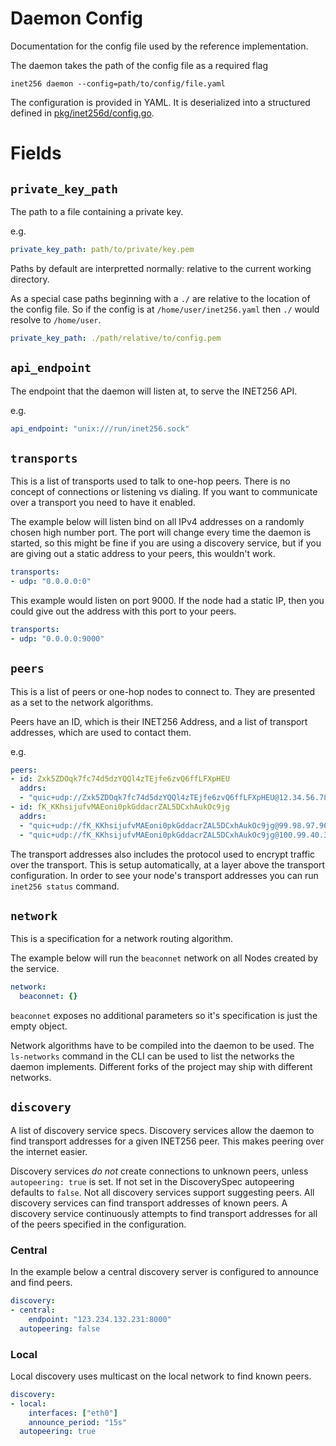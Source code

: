 # Daemon Config
Documentation for the config file used by the reference implementation.

The daemon takes the path of the config file as a required flag
```
inet256 daemon --config=path/to/config/file.yaml
```

The configuration is provided in YAML.  It is deserialized into a structured defined in [pkg/inet256d/config.go](../pkg/inet256d/config.go).

# Fields

## `private_key_path`
The path to a file containing a private key.

e.g.
```yaml
private_key_path: path/to/private/key.pem
```

Paths by default are interpretted normally: relative to the current working directory.

As a special case paths beginning with a `./` are relative to the location of the config file.
So if the config is at `/home/user/inet256.yaml` then `./` would resolve to `/home/user`.

```yaml
private_key_path: ./path/relative/to/config.pem
```

## `api_endpoint`
The endpoint that the daemon will listen at, to serve the INET256 API.

e.g.
```yaml
api_endpoint: "unix:///run/inet256.sock"
```

## `transports`
This is a list of transports used to talk to one-hop peers.
There is no concept of connections or listening vs dialing.
If you want to communicate over a transport you need to have it enabled.

The example below will listen bind on all IPv4 addresses on a randomly chosen high number port.
The port will change every time the daemon is started, so this might be fine if you are using a discovery service, but if you are giving out a static address to your peers, this wouldn't work.
```yaml
transports:
- udp: "0.0.0.0:0"
```

This example would listen on port 9000.
If the node had a static IP, then you could give out the address with this port to your peers.
```yaml
transports:
- udp: "0.0.0.0:9000"
```

## `peers`
This is a list of peers or one-hop nodes to connect to.
They are presented as a set to the network algorithms.

Peers have an ID, which is their INET256 Address, and a list of transport addresses, which are used to contact them.

e.g.
```yaml
peers:
- id: Zxk5ZDOqk7fc74d5dzYQQl4zTEjfe6zvQ6ffLFXpHEU 
  addrs:
  - "quic+udp://Zxk5ZDOqk7fc74d5dzYQQl4zTEjfe6zvQ6ffLFXpHEU@12.34.56.78:9000"
- id: fK_KKhsijufvMAEoni0pkGddacrZAL5DCxhAukOc9jg 
  addrs:
  - "quic+udp://fK_KKhsijufvMAEoni0pkGddacrZAL5DCxhAukOc9jg@99.98.97.96:4500"
  - "quic+udp://fK_KKhsijufvMAEoni0pkGddacrZAL5DCxhAukOc9jg@100.99.40.30:4050"
```

The transport addresses also includes the protocol used to encrypt traffic over the transport.
This is setup automatically, at a layer above the transport configuration.
In order to see your node's transport addresses you can run `inet256 status` command.

## `network`
This is a specification for a network routing algorithm.

The example below will run the `beaconnet` network on all Nodes created by the service.
```yaml
network:
  beaconnet: {}
```
`beaconnet` exposes no additional parameters so it's specification is just the empty object.

Network algorithms have to be compiled into the daemon to be used.
The `ls-networks` command in the CLI can be used to list the networks the daemon implements.
Different forks of the project may ship with different networks.

## `discovery`
A list of discovery service specs.
Discovery services allow the daemon to find transport addresses for a given INET256 peer.  This makes peering over the internet easier.

Discovery services *do not* create connections to unknown peers, unless `autopeering: true` is set.
If not set in the DiscoverySpec autopeering defaults to `false`.
Not all discovery services support suggesting peers.
All discovery services can find transport addresses of known peers.
A discovery service continuously attempts to find transport addresses for all of the peers specified in the configuration.

### Central
In the example below a central discovery server is configured to announce and find peers.

```yaml
discovery:
- central:
    endpoint: "123.234.132.231:8000" 
  autopeering: false
```

### Local
Local discovery uses multicast on the local network to find known peers.

```yaml
discovery:
- local:
    interfaces: ["eth0"]
    announce_period: "15s"
  autopeering: true
```
